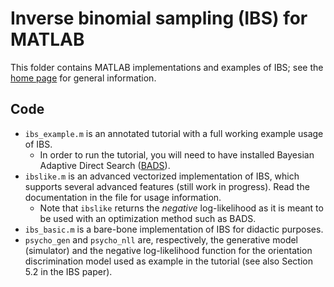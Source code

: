 # Inverse binomial sampling (IBS) for MATLAB

This folder contains MATLAB implementations and examples of IBS; see the [home page](https://github.com/lacerbi/ibs) for general information.

## Code

- `ibs_example.m` is an annotated tutorial with a full working example usage of IBS.
  - In order to run the tutorial, you will need to have installed Bayesian Adaptive Direct Search ([BADS](https://github.com/lacerbi/bads)). 
- `ibslike.m` is an advanced vectorized implementation of IBS, which supports several advanced features (still work in progress). Read the documentation in the file for usage information. 
  - Note that `ibslike` returns the *negative* log-likelihood as it is meant to be used with an optimization method such as BADS.
- `ibs_basic.m` is a bare-bone implementation of IBS for didactic purposes.
- `psycho_gen` and `psycho_nll` are, respectively, the generative model (simulator) and the negative log-likelihood function for the orientation discrimination model used as example in the tutorial (see also Section 5.2 in the IBS paper).
